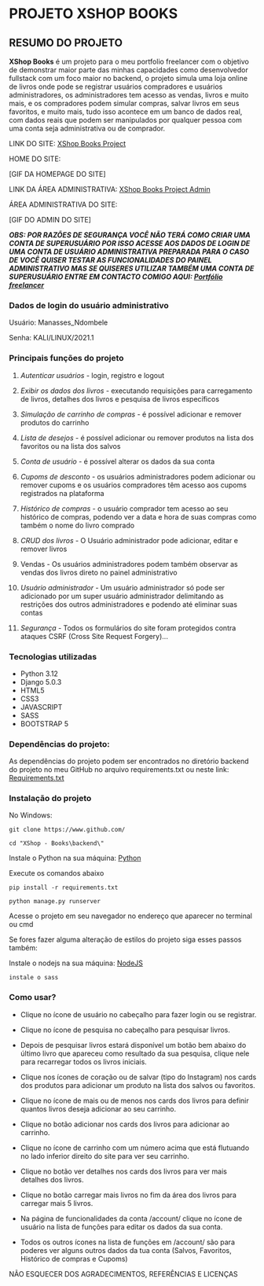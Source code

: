 # PROJETO XSHOP BOOKS

## RESUMO DO PROJETO

__XShop Books__ é um projeto para o meu portfolio freelancer com o objetivo de demonstrar maior parte das minhas capacidades como desenvolvedor fullstack com um foco maior no backend, o projeto simula uma loja online de livros onde pode se registrar usuários compradores e usuários administradores, os administradores tem acesso as vendas, livros e muito mais, e os compradores podem simular compras, salvar livros em seus favoritos, e muito mais, tudo isso acontece em um banco de dados real, com dados reais que podem ser manipulados por qualquer pessoa com uma conta seja administrativa ou de comprador.

LINK DO SITE: [XShop Books Project](https://www.xshopbooksproject.heroku.app)

HOME DO SITE:

[GIF DA HOMEPAGE DO SITE]

LINK DA ÁREA ADMINISTRATIVA: [XShop Books Project Admin](xshopboooksproject.heroku.app/admin)

ÁREA ADMINISTRATIVA DO SITE:

[GIF DO ADMIN DO SITE]

__*OBS: POR RAZÕES DE SEGURANÇA VOCÊ NÃO TERÁ COMO CRIAR UMA CONTA DE SUPERUSUÁRIO POR ISSO ACESSE AOS DADOS DE LOGIN DE UMA CONTA DE USUÁRIO ADMINISTRATIVA PREPARADA PARA O CASO DE VOCÊ QUISER TESTAR AS FUNCIONALIDADES DO PAINEL ADMINISTRATIVO MAS SE QUISERES UTILIZAR TAMBÉM UMA CONTA DE SUPERUSUÁRIO ENTRE EM CONTACTO COMIGO AQUI: [Portfólio freelancer](https://www.manassesndombele.com/)*__ 

### Dados de login do usuário administrativo

Usuário: Manasses_Ndombele

Senha: KALI/LINUX/2021.1

### Principais funções do projeto

1. *Autenticar usuários* - login, registro e logout

2. *Exibir os dados dos livros* - executando requisições para carregamento de livros, detalhes dos livros e pesquisa de livros específicos

3. *Simulação de carrinho de compras* - é possível adicionar e remover produtos do carrinho

4. *Lista de desejos* - é possível adicionar ou remover produtos na lista dos favoritos ou na lista dos salvos

5. *Conta de usuário* - é possível alterar os dados da sua conta

6. *Cupoms de desconto* - os usuários administradores podem adicionar ou remover cupoms e os usuários compradores têm acesso aos cupoms registrados na plataforma

7. *Histórico de compras* - o usuário comprador tem acesso ao seu histórico de compras, podendo ver a data e hora de suas compras como também o nome do livro comprado

8. *CRUD dos livros* - O Usuário administrador pode adicionar, editar e remover livros
9.  Vendas - Os usuários administradores podem também observar as vendas dos livros direto no painel administrativo

10. *Usuário administrador* - Um usuário administrador só pode ser adicionado por um super usuário administrador delimitando as restrições dos outros administradores e podendo até eliminar suas contas

11. *Segurança* - Todos os formulários do site foram protegidos contra ataques CSRF (Cross Site Request Forgery)...

### Tecnologias utilizadas

* Python 3.12
* Django 5.0.3
* HTML5
* CSS3
* JAVASCRIPT
* SASS
* BOOTSTRAP 5

### Dependências do projeto:

As dependências do projeto podem ser encontrados no diretório backend do projeto no meu GitHub no arquivo requirements.txt ou neste link: [Requirements.txt](https://www.github.com/requirements.txt)

### Instalação do projeto

No Windows:

```
git clone https://www.github.com/

cd "XShop - Books\backend\"
```

Instale o Python na sua máquina: [Python](https://www.python.org/downloads/)

Execute os comandos abaixo

```
pip install -r requirements.txt

python manage.py runserver
```

Acesse o projeto em seu navegador no endereço que aparecer no terminal ou cmd

Se fores fazer alguma alteração de estilos do projeto siga esses passos também:

Instale o nodejs na sua máquina: [NodeJS](https://www.nodejs.org/downloads/)

`instale o sass`

### Como usar?

* Clique no ícone de usuário no cabeçalho para fazer login ou se registrar.

* Clique no ícone de pesquisa no cabeçalho para pesquisar livros.

* Depois de pesquisar livros estará disponível um botão bem abaixo do último livro que apareceu como resultado da sua pesquisa, clique nele para recarregar todos os livros iniciais.

* Clique nos ícones de coração ou de salvar (tipo do Instagram) nos cards dos produtos para adicionar um produto na lista dos salvos ou favoritos.

* Clique no ícone de mais ou de menos nos cards dos livros para definir quantos livros deseja adicionar ao seu carrinho.

* Clique no botão adicionar nos cards dos livros para adicionar ao carrinho.

* Clique no ícone de carrinho com um número acima que está flutuando no lado inferior direito do site para ver seu carrinho.

* Clique no botão ver detalhes nos cards dos livros para ver mais detalhes dos livros.

* Clique no botão carregar mais livros no fim da área dos livros para carregar mais 5 livros.

* Na página de funcionalidades da conta /account/ clique no ícone de usuário na lista de funções para editar os dados da sua conta.

* Todos os outros ícones na lista de funções em /account/ são para poderes ver alguns outros dados da tua conta (Salvos, Favoritos, Histórico de compras e Cupoms)

NÃO ESQUECER DOS AGRADECIMENTOS, REFERÊNCIAS E LICENÇAS
